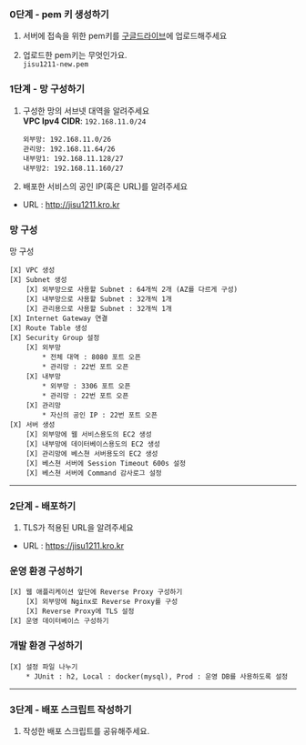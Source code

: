 ### 0단계 - pem 키 생성하기
1. 서버에 접속을 위한 pem키를 [구글드라이브](https://drive.google.com/drive/folders/1dZiCUwNeH1LMglp8dyTqqsL1b2yBnzd1?usp=sharing)에 업로드해주세요

2. 업로드한 pem키는 무엇인가요.\
   `jisu1211-new.pem`

### 1단계 - 망 구성하기
1. 구성한 망의 서브넷 대역을 알려주세요\
   <b>VPC Ipv4 CIDR</b>: `192.168.11.0/24`
   ```
   외부망: 192.168.11.0/26
   관리망: 192.168.11.64/26
   내부망1: 192.168.11.128/27
   내부망2: 192.168.11.160/27
   ```

2. 배포한 서비스의 공인 IP(혹은 URL)를 알려주세요

- URL : http://jisu1211.kro.kr

### 망 구성
망 구성
```
[X] VPC 생성
[X] Subnet 생성
    [X] 외부망으로 사용할 Subnet : 64개씩 2개 (AZ를 다르게 구성)
    [X] 내부망으로 사용할 Subnet : 32개씩 1개
    [X] 관리용으로 사용할 Subnet : 32개씩 1개
[X] Internet Gateway 연결
[X] Route Table 생성
[X] Security Group 설정
    [X] 외부망
        * 전체 대역 : 8080 포트 오픈
        * 관리망 : 22번 포트 오픈
    [X] 내부망
        * 외부망 : 3306 포트 오픈
        * 관리망 : 22번 포트 오픈
    [X] 관리망
        * 자신의 공인 IP : 22번 포트 오픈
[X] 서버 생성
    [X] 외부망에 웹 서비스용도의 EC2 생성
    [X] 내부망에 데이터베이스용도의 EC2 생성
    [X] 관리망에 베스쳔 서버용도의 EC2 생성
    [X] 베스쳔 서버에 Session Timeout 600s 설정
    [X] 베스쳔 서버에 Command 감사로그 설정
```

---

### 2단계 - 배포하기
1. TLS가 적용된 URL을 알려주세요

- URL : https://jisu1211.kro.kr

### 운영 환경 구성하기
```
[X] 웹 애플리케이션 앞단에 Reverse Proxy 구성하기
    [X] 외부망에 Nginx로 Reverse Proxy를 구성
    [X] Reverse Proxy에 TLS 설정
[X] 운영 데이터베이스 구성하기
```

### 개발 환경 구성하기
```
[X] 설정 파일 나누기
    * JUnit : h2, Local : docker(mysql), Prod : 운영 DB를 사용하도록 설정
```

---

### 3단계 - 배포 스크립트 작성하기

1. 작성한 배포 스크립트를 공유해주세요.


